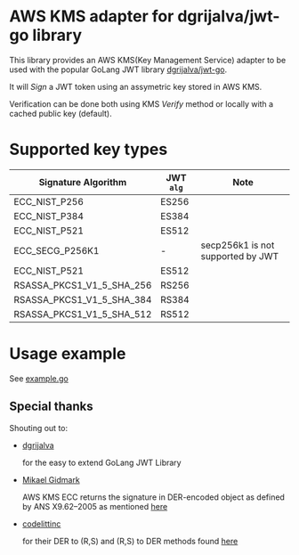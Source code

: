 # AWS KMS adapter for dgrijalva/jwt-go library
This library provides an AWS KMS(Key Management Service) adapter to be used with the popular GoLang JWT library
[dgrijalva/jwt-go](https://github.com/dgrijalva/jwt-go).

It will *Sign* a JWT token using an assymetric key stored in AWS KMS.

Verification can be done both using KMS *Verify* method or locally with a cached public key (default).

# Supported key types
| Signature Algorithm       | JWT `alg` | Note                              |
|---------------------------|-----------|-----------------------------------|
| ECC_NIST_P256             | ES256     |                                   |
| ECC_NIST_P384             | ES384     |                                   |
| ECC_NIST_P521             | ES512     |                                   |
| ECC_SECG_P256K1           | -         | secp256k1 is not supported by JWT |
| ECC_NIST_P521             | ES512     |                                   |
| RSASSA_PKCS1_V1_5_SHA_256 | RS256     |                                   |
| RSASSA_PKCS1_V1_5_SHA_384 | RS384     |                                   |
| RSASSA_PKCS1_V1_5_SHA_512 | RS512     |                                   |

# Usage example
See [example.go](./example/example.go)

## Special thanks
Shouting out to:

* [dgrijalva](https://github.com/dgrijalva)

  for the easy to extend GoLang JWT Library

* [Mikael Gidmark](https://stackoverflow.com/users/300598/mikael-gidmark)

  AWS KMS ECC returns the signature in DER-encoded object as defined by ANS X9.62–2005 as
  mentioned [here](https://stackoverflow.com/a/66205185/8195214)

* [codelittinc](https://github.com/codelittinc)

  for their DER to (R,S) and (R,S) to DER methods
  found [here](https://github.com/codelittinc/gobitauth/blob/master/sign.go#L70)
